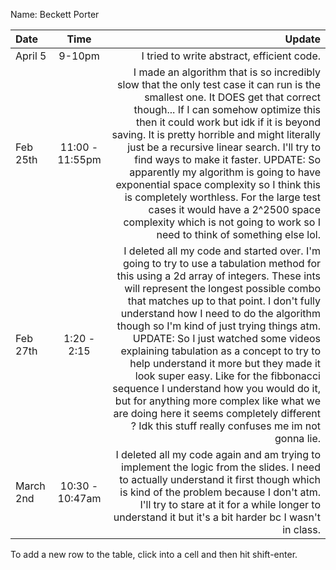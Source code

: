 Name: Beckett Porter

| Date      |      Time       |                                                                                                                                                                                                                                                                                                                                                                                                                                                                                                                                                                                                                                                                             Update |
|:----------|:---------------:|-----------------------------------------------------------------------------------------------------------------------------------------------------------------------------------------------------------------------------------------------------------------------------------------------------------------------------------------------------------------------------------------------------------------------------------------------------------------------------------------------------------------------------------------------------------------------------------------------------------------------------------------------------------------------------------:|
| April 5   |     9-10pm      |                                                                                                                                                                                                                                                                                                                                                                                                                                                                                                                                                                                                                                         I tried to write abstract, efficient code. |
| Feb 25th  | 11:00 - 11:55pm |                                                                  I made an algorithm that is so incredibly slow that the only test case it can run is the smallest one. It DOES get that correct though... If I can somehow optimize this then it could work but idk if it is beyond saving. It is pretty horrible and might literally just be a recursive linear search. I'll try to find ways to make it faster. UPDATE: So apparently my algorithm is going to have exponential space complexity so I think this is completely worthless. For the large test cases it would have a 2^2500 space complexity which is not going to work so I need to think of something else lol. |
| Feb 27th  |   1:20 - 2:15   | I deleted all my code and started over. I'm going to try to use a tabulation method for this using a 2d array of integers. These ints will represent the longest possible combo that matches up to that point. I don't fully understand how I need to do the algorithm though so I'm kind of just trying things atm. UPDATE: So I just watched some videos explaining tabulation as a concept to try to help understand it more but they made it look super easy. Like for the fibbonacci sequence I understand how you would do it, but for anything more complex like what we are doing here it seems completely different ? Idk this stuff really confuses me im not gonna lie. |
| March 2nd | 10:30 - 10:47am |                                                                                                                                                                                                                                                                                                                                                                                          I deleted all my code again and am trying to implement the logic from the slides. I need to actually understand it first though which is kind of the problem because I don't atm. I'll try to stare at it for a while longer to understand it but it's a bit harder bc I wasn't in class. |


To add a new row to the table, click into a cell and then hit shift-enter.